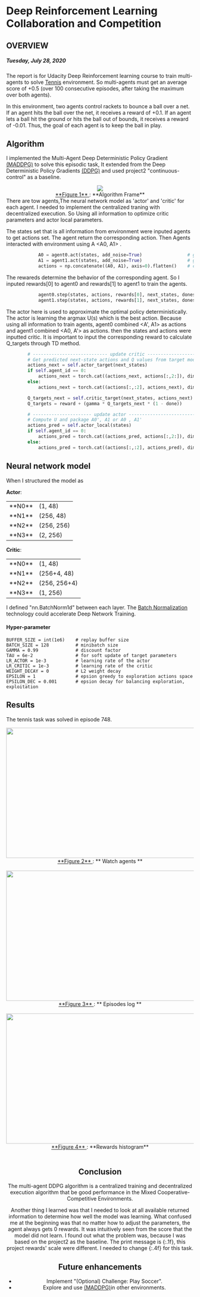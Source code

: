 # Deep Reinforcement Learning Collaboration and Competition
## OVERVIEW
##### Tuesday, July 28, 2020

The report is for Udacity Deep Reinforcement learning course to train multi-agents to solve [Tennis](https://github.com/Unity-Technologies/ml-agents/blob/master/docs/Learning-Environment-Examples.md#tennis) environment. So multi-agents must get an average score of +0.5 (over 100 consecutive episodes, after taking the maximum over both agents).  

In this environment, two agents control rackets to bounce a ball over a net. If an agent hits the ball over the net, it receives a reward of +0.1. If an agent lets a ball hit the ground or hits the ball out of bounds, it receives a reward of -0.01. Thus, the goal of each agent is to keep the ball in play.

## Algorithm
I implemented the Multi-Agent Deep Deterministic Policy Gradient [(MADDPG)](https://papers.nips.cc/paper/7217-multi-agent-actor-critic-for-mixed-cooperative-competitive-environments.pdf) to solve this episodic task, It extended from the Deep Deterministic Policy Gradients [(DDPG)](https://arxiv.org/pdf/1509.02971.pdf) and used project2 "continuous-control" as a baseline.

<div align="center">
<img src="assets/maddpg.jpg">
</div>
<div align="center">
<u> **Figure 1** </u>: **Algorithm Frame**<br>  
</div>
There are tow agents,The neural network model as 'actor' and 'critic' for each agent. I needed to implement the centralized traning with decentralized execution. So Using all information to optimize critic parameters and actor local parameters. 

The states set that is all information from environment were inputed agents to get actions set. The agent return the corresponding action. Then Agents interacted with environment using A <A0, A1> . 

```python
            A0 = agent0.act(states, add_noise=True)                 # get A0 shape(1, 2)
            A1 = agent1.act(states, add_noise=True)                 # get A1 shape(1, 2)
            actions = np.concatenate((A0, A1), axis=0).flatten()    # combinate A0, A1 as A
```

The rewareds determine the behavior of the corresponding agent. So I inputed rewards[0] to agent0 and rewards[1] to agent1 to train the agents.

```python
            agent0.step(states, actions, rewards[0], next_states, dones[0])  #  input <S, A, R0, S', done0> 
            agent1.step(states, actions, rewards[1], next_states, dones[1])  #  input <S, A, R1, S', done1>

```

The actor here is used to approximate the optimal policy deterministically. The actor is learning the argmax U(s)  which is the best action. Because using all information to train agents, agent0 combined <A', A1> as actions and agent1 combined <A0, A'> as actions. then the states and actions were inputted critic. It is important to input the corresponding reward to calculate Q_targets through TD method.

```python
        # ---------------------------- update critic ---------------------------- #
        # Get predicted next-state actions and Q values from target models
        actions_next = self.actor_target(next_states)
        if self.agent_id == 0:
            actions_next = torch.cat((actions_next, actions[:,2:]), dim=1)
        else:
            actions_next = torch.cat((actions[:,:2], actions_next), dim=1)

        Q_targets_next = self.critic_target(next_states, actions_next)
        Q_targets = reward + (gamma * Q_targets_next * (1 - done))
```

```python
        # ---------------------- update actor ------------------------- #
        # Compute U and package A0', A1 or A0 , A1'
        actions_pred = self.actor_local(states)
        if self.agent_id == 0:
            actions_pred = torch.cat((actions_pred, actions[:,2:]), dim=1)
        else:
            actions_pred = torch.cat((actions[:,:2], actions_pred), dim=1)
```

## Neural network model

When I structured the model as 

**Actor**:
<table style="width:50%"> 
    <tr>
    <td > **N0** </td> 
           <td > (1, 48) </td> 
    </tr> 
    <tr>
    <td > **N1** </td> 
           <td > (256, 48) </td> 
    </tr> 
    <tr>
    <td > **N2** </td> 
           <td > (256, 256) </td> 
    </tr>
    <tr>
    <td > **N3** </td> 
           <td > (2, 256) </td> 
    </tr> 
</table>

**Critic**:
<table style="width:50%"> 
    <tr>
    <td > **N0** </td> 
           <td > (1, 48) </td> 
    </tr> 
    <tr>
    <td > **N1** </td> 
           <td > (256+4, 48) </td> 
    </tr> 
    <tr>
    <td > **N2** </td> 
           <td > (256, 256+4) </td> 
    </tr>
    <tr>
    <td > **N3** </td> 
           <td > (1, 256) </td> 
    </tr> 
</table>

I defined "nn.BatchNorm1d" between each layer. The [Batch Normalization](https://arxiv.org/pdf/1502.03167.pdf) technology could accelerate Deep Network Training. 

#### Hyper-parameter

```
BUFFER_SIZE = int(1e6)    # replay buffer size
BATCH_SIZE = 128          # minibatch size
GAMMA = 0.99              # discount factor
TAU = 6e-2                # for soft update of target parameters
LR_ACTOR = 1e-3           # learning rate of the actor
LR_CRITIC = 1e-3          # learning rate of the critic
WEIGHT_DECAY = 0          # L2 weight decay
EPSILON = 1               # epsion greedy to exploration actions space
EPSILON_DEC = 0.001       # epsion decay for balancing exploration, exploitation
```

## Results
The tennis task was solved in episode 748. 
<div align="center">
<img src="assets/tennis_MDDPG.gif" height="350" width="600">
</div>
<div align="center">
<u> **Figure 2** </u>: ** Watch agents **<br> 
<br>             
<div align="center">
<img src="assets/figure1.png" height="350" width="600">
</div>
<div align="center">
<u> **Figure 3** </u>: ** Episodes log **<br> 
<br>             
</div>
<div align="center">
<img src="assets/figure2.png" height="350" width="600">
</div>
<div align="center">
<u> **Figure 4** </u>: **Rewards histogram**<br> 
</div>
<br> 


## Conclusion
The multi-agent DDPG algorithm is a centralized training and decentralized execution algorithm that be good performance in the  Mixed Cooperative-Competitive Environments.

Another thing I learned was that I needed to look at all available returned information to determine how well the model was learning. What confused me at the beginning was that no matter how to adjust the parameters, the agent always gets 0 rewards. It was intuitively seen from the score that the model did not learn. I found out what the problem was, because I was based on the project2 as the baseline. The print message is {:.1f}, this project rewards' scale were different.  I needed to change {:.4f} for this task.


## Future enhancements
- Implement "(Optional) Challenge: Play Soccer". 
- Explore and use [(MADDPG)](https://papers.nips.cc/paper/7217-multi-agent-actor-critic-for-mixed-cooperative-competitive-environments.pdf)in other environments.
